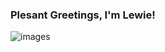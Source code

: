 ### Plesant Greetings, I'm Lewie!

![images](IMG-4752.jpb)

<!--
**lbcanfield/lbcanfield** is a ✨ _special_ ✨ repository because its `README.md` (this file) appears on your GitHub profile.

Here are some ideas to get you started:


- 🌱 I’m currently learning Full-Stack Web Development at Bloom Institute of Technology.
- 💬 Ask me about ...

- ⚡ Fun facts: I enjoy problem-solving, learning, and teaching.  Creating and producing video conent to help others learn is a passion of mine.  
-->
